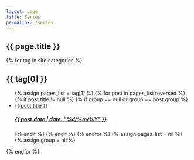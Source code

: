 ```yaml
---
layout: page
title: Séries
permalink: /series
---
```


<section id="series">
	<h1>{{ page.title }}</h1>
	<section>
		{% for tag in site.categories %}
		<article>
			<h2>{{ tag[0] }}</h2>
			<ul>
				{% assign pages_list = tag[1] %}
				{% for post in pages_list reversed %}
				{% if post.title != null %}
				{% if group == null or group == post.group %}
				<li>
					<a href="{{ post.url }}">
						{{ post.title }} 
						<h5>
						    {{ post.date | date: "%d/%m/%Y" }}
      					</h5>
					</a>
				</li>
				{% endif %}
				{% endif %}
				{% endfor %}
				{% assign pages_list = nil %}
				{% assign group = nil %}
			</ul>
		</article>
		{% endfor %}
	</section>
</section>